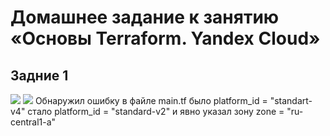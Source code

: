 # Домашнее задание к занятию «Основы Terraform. Yandex Cloud»

## Задние 1
<image src="images/1.png">
<image src="images/2.png">
Обнаружил ошибку в файле main.tf было platform_id = "standart-v4" стало platform_id = "standard-v2" и явно указал зону zone = "ru-central1-a"






